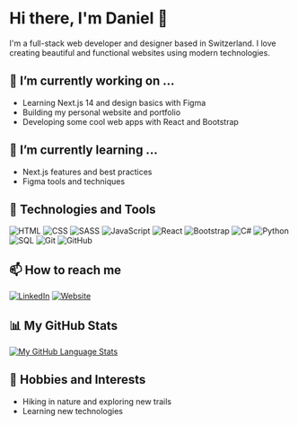 # Hi there, I'm Daniel 👋

I'm a full-stack web developer and designer based in Switzerland. I love creating beautiful and functional websites using modern technologies.

## 🔭 I’m currently working on ...

- Learning Next.js 14 and design basics with Figma
- Building my personal website and portfolio
- Developing some cool web apps with React and Bootstrap

## 🌱 I’m currently learning ...

<!-- - Advanced React concepts and hooks -->

- Next.js features and best practices
- Figma tools and techniques

## 🚀 Technologies and Tools

![HTML](https://img.shields.io/badge/-HTML-E34F26?style=flat-square&logo=html5&logoColor=white)
![CSS](https://img.shields.io/badge/-CSS-1572B6?style=flat-square&logo=css3&logoColor=white)
![SASS](https://img.shields.io/badge/-SASS-CC6699?style=flat-square&logo=sass&logoColor=white)
![JavaScript](https://img.shields.io/badge/-JavaScript-F7DF1E?style=flat-square&logo=javascript&logoColor=black)
![React](https://img.shields.io/badge/-React-61DAFB?style=flat-square&logo=react&logoColor=black)
![Bootstrap](https://img.shields.io/badge/-Bootstrap-7952B3?style=flat-square&logo=bootstrap&logoColor=white)
![C#](https://img.shields.io/badge/-C%23-239120?style=flat-square&logo=c-sharp&logoColor=white)
![Python](https://img.shields.io/badge/-Python-3776AB?style=flat-square&logo=python&logoColor=white)
![SQL](https://img.shields.io/badge/-SQL-4479A1?style=flat-square&logo=amazon-dynamodb&logoColor=white)
![Git](https://img.shields.io/badge/-Git-F05032?style=flat-square&logo=git&logoColor=white)
![GitHub](https://img.shields.io/badge/-GitHub-181717?style=flat-square&logo=github&logoColor=white)

## 📫 How to reach me

[![LinkedIn](https://img.shields.io/badge/-LinkedIn-0077B5?style=flat-square&logo=linkedin&logoColor=white)](https://www.linkedin.com/in/danielbutlerismyname/)
[![Website](https://img.shields.io/badge/-Website-FF7139?style=flat-square&logo=firefox-browser&logoColor=white)](https://danielbutler.ch/)

## 📊 My GitHub Stats

[![My GitHub Language Stats](https://github-readme-stats.vercel.app/api/top-langs/?username=DanielButlerIsMyName&langs_count=10&layout=compact&theme=tokyonight)]()

## 🌲 Hobbies and Interests

- Hiking in nature and exploring new trails
- Learning new technologies
<!-- - Playing video games and watching movies -->
